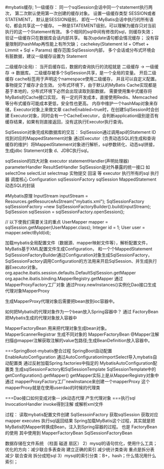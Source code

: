 #mybatis缓存; 
1一级缓存： 同一个sqlSession会话中同一个statement执行两次，
第二次默认使用第一次创建的缓存对象。 设置一级缓存类型 SESSION或者STATEMENT，
默认是SESSION级别， 即在一个MyBatis会话中执行的所有语句，都会共享这一个缓存。
 一种是STATEMENT级别，可以理解为缓存只对当前执行的这一个Statement有效。 
 多个相同的sql中间有修改的sql，则缓存失效； 验证一级缓存只在数据库会话内部共享。
  每次update语句都会情况缓存； 没有容量限制的hashMap再性能上有所欠缺；
   cachekey(Statement Id + Offset + Limmit + Sql + Params) 缓存范围:SqlSession内部，
   多个会话或分布式环境会有脏数据，建议一级缓存设置为 Statement

二级缓存(全局)： 当开启缓存后，数据的查询执行的流程就是  二级缓存 -> 一级缓存 -> 数据库。 
二级缓存被多个SqlSession共享，是一个全局的变量。 
开启二级缓存 cache标签用于声明这个namespace使用二级缓存，
并且可以自定义配置。 事物提交了缓存才会生效。 
分布式环境下，由于默认的MyBatis Cache实现都是基于本地的，分布式环境下必然会出现读取到脏数据，
需要使用集中式缓存将MyBatis的Cache接口实现， 
有一定的开发成本，直接使用Redis、Memcached等分布式缓存可能成本更低，安全性也更高。 
内存中维护一个hashMap对象来存储，Executor对象上来做文章 cacheEnabled=true时，在创建SqlSession时会创建 Executor对象，同时会有一个CacheExecutor，会判断application级别是否有缓存结果，如果有则直接返回，没有这执行Executor执行查询。

SqlSession对象完成和数据库的交互： SqlSession通过调用api的Statement ID找到对应的MappedStatement对象 通过Executor（负责动态SQL的生成和查询缓存的维护）将MappedStatement对象进行解析，sql参数转化、动态sql拼接，生成jdbc Statement对象 d、JDBC执行sql。

sqlSession的四大对象 executor statementHandler(声明处理器) parameterHandler ResultSetHandler SqlSession是对外暴露的统一接口 如 selectOne selectList selectmap 实物提交 回滚 等 executor 执行所有的sql 执行器 调度核心 Configuration sqlSessionFactory sqlSession
MappedStatement 动态SQL的封装

#Mybatis原理
InputStream inputStream = Resources.getResourceAsStream("mybatis.xml"); SqlSessionFactory sqlSessionFactory =new SqlSessionFactoryBuilder().build(inputStream); SqlSession sqlSession = sqlSessionFactory.openSession();

// 以下使我们需要关注的重点 UserMapper mapper = sqlSession.getMapper(UserMapper.class); Integer id = 1; User user = mapper.selectById(id);

加载mybatis全局配置文件（数据源、mapper映射文件等），解析配置文件，MyBatis基于XML配置文件生成Configuration， 和一个个MappedStatement SqlSessionFactoryBuilder通过Configuration对象生成SqlSessionFactory， SqlSessionFactory调用Configuration的方法用来开启SqlSession、并生成执行器Executor对象。 org.apache.ibatis.session.defaults.DefaultSqlSession.getMapper org.apache.ibatis.binding.MapperRegistry.getMapper 通过MapperProxyFactory工厂对象 通过Proxy.newInstances()实例化Dao接口生成代理对象MapperProxy

生成MapperProxy代理对象后需要把bean放到ioc容器中。

如何把Mybatis的代理对象作为一个bean放入Spring容器中？ 通过 FactoryBean把Mybatis生成的代理对象放入容器中

MapperFactoryBean 用来把代理对象生成bean对象。 MapperScannerRegistrar 生成不同对象的 MapperFactoryBean @Mapper注解 扫描@mapper注解获取注解的value包路径;生成BeanDefinition放入容器中。

===SpringBoot-mybatis整合过程
SpringBoot自动配置 EnableAutoConfiguration 通过AutoConfigurationImportSelect导入mybatis自动配置类 通过反射加载Spring.factories中指定的 MybatisAutoConfiguration配置类 生成sqlSessionFactory和SqlSessionTemplate SqlSessionTemplate中的getConfiguration().getMapper() getMapper实际上是从MapperRegistry对象中通过 mapperProxyFactory工厂newInstance来创建一个mapperProxy 这个mapperProxy就是在使用userdao的时候的代理类

===Dao接口如何变成对象-- jdk动态代理 产生代理对象 ===执行sql InvocationHandler invoke得到注解 或解析xml文件

过程： 读取mybatis配置文件创建 SqlSessoinFactory 获取sqlSession 获取对应mapper executes 执行sql返回结果
Spring加载MyBatis这个过程，其实就是把MyBatis的Mapper转换成Bean，注入到Spring容器的过程。 也是 FactoryBean的使用 其中使用到 MapperFactoryBean SqlSessionFactoryBean

数据存储在文件系统 （柱面 磁道 扇区） 2）mysql的语句优化，使用什么工具； 优化的方向：减少联合多表查询 建立正确的索引 减少统计类查询 重点是拆分表 减少 联合查询 拆分成短sql 3）mysql的索引分类：B+，hash；什么情况用什么索引；